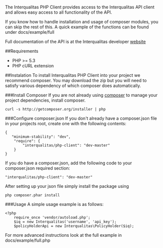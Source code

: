 The Interqualitas PHP Client provides access to the Interqualitas API client and allows easy access to all functionality of the API.

If you know how to handle installation and usage of composer modules, you can skip the rest of this.  A quick example of the functions can be found under
    docs/example/full

Full documentation of the API is at the Interqualitas developer [website](http://dev.interqualitas.net)

##Requirements
  * PHP >= 5.3
  * PHP cURL extension

##Instalation
To install Interqualitas PHP Client into your project we recommend composer.  You may download the zip but you will need to satisfy various dependency of which composer does automatically.

###Install Composer
If you are not already using [composer](http://getcomposer.org/) to manage your project dependencies, install composer.

    curl -s http://getcomposer.org/installer | php

###Configure composer.json
If you don't already have a composer.json file in your projects root, create one with the following contents: 

    {
       "minimum-stability": "dev",
        "require": {
            "interqualitas/php-client": "dev-master"
        }
    } 
        
If you do have a composer.json, add the following code to your composer.json required section:

    "interqualitas/php-client": "dev-master"
    
After setting up your json file simply install the package using

    php composer.phar install
    
###Usage
A simple usage example is as follows:

    <?php
        require_once 'vendor/autoload.php';
        $iq = new Interqualitas('username', 'api_key');
        $policyHolderApi = new Interqualitas\PolicyHolder($iq);
        
For more advanced instructions look at the full example in docs/example/full.php
